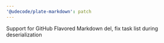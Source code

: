 ```yaml
---
'@udecode/plate-markdown': patch
---
```


Support for GitHub Flavored Markdown del, fix task list during deserialization
